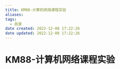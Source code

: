 ```yaml
---
title: KM88-计算机网络课程实验
aliases:
tags:
  - 目录
date created: 2022-12-08 17:22:26
date updated: 2022-12-08 17:22:26
---
```


# KM88-计算机网络课程实验

